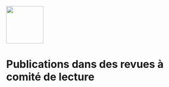 
<img src="https://upload.wikimedia.org/wikipedia/commons/6/66/Logo_cnam.gif" width="100"> 


#  Publications dans des revues à comité de lecture


